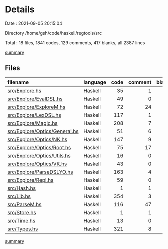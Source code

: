 # Details

Date : 2021-09-05 20:15:04

Directory /home/gsh/code/haskell/regtools/src

Total : 18 files,  1841 codes, 129 comments, 417 blanks, all 2387 lines

[summary](results.md)

## Files
| filename | language | code | comment | blank | total |
| :--- | :--- | ---: | ---: | ---: | ---: |
| [src/Explore.hs](/src/Explore.hs) | Haskell | 35 | 1 | 25 | 61 |
| [src/Explore/EvalDSL.hs](/src/Explore/EvalDSL.hs) | Haskell | 49 | 0 | 9 | 58 |
| [src/Explore/ExploreM.hs](/src/Explore/ExploreM.hs) | Haskell | 72 | 24 | 24 | 120 |
| [src/Explore/LexDSL.hs](/src/Explore/LexDSL.hs) | Haskell | 117 | 1 | 26 | 144 |
| [src/Explore/Magic.hs](/src/Explore/Magic.hs) | Haskell | 208 | 7 | 60 | 275 |
| [src/Explore/Optics/General.hs](/src/Explore/Optics/General.hs) | Haskell | 51 | 6 | 15 | 72 |
| [src/Explore/Optics/NK.hs](/src/Explore/Optics/NK.hs) | Haskell | 147 | 9 | 29 | 185 |
| [src/Explore/Optics/Root.hs](/src/Explore/Optics/Root.hs) | Haskell | 75 | 17 | 14 | 106 |
| [src/Explore/Optics/Utils.hs](/src/Explore/Optics/Utils.hs) | Haskell | 16 | 0 | 3 | 19 |
| [src/Explore/Optics/VK.hs](/src/Explore/Optics/VK.hs) | Haskell | 43 | 0 | 9 | 52 |
| [src/Explore/ParseDSLYO.hs](/src/Explore/ParseDSLYO.hs) | Haskell | 163 | 4 | 38 | 205 |
| [src/Explore/Repl.hs](/src/Explore/Repl.hs) | Haskell | 59 | 0 | 10 | 69 |
| [src/Hash.hs](/src/Hash.hs) | Haskell | 1 | 1 | 1 | 3 |
| [src/Lib.hs](/src/Lib.hs) | Haskell | 354 | 3 | 51 | 408 |
| [src/ParseM.hs](/src/ParseM.hs) | Haskell | 116 | 47 | 39 | 202 |
| [src/Store.hs](/src/Store.hs) | Haskell | 1 | 1 | 1 | 3 |
| [src/Time.hs](/src/Time.hs) | Haskell | 13 | 0 | 4 | 17 |
| [src/Types.hs](/src/Types.hs) | Haskell | 321 | 8 | 59 | 388 |

[summary](results.md)